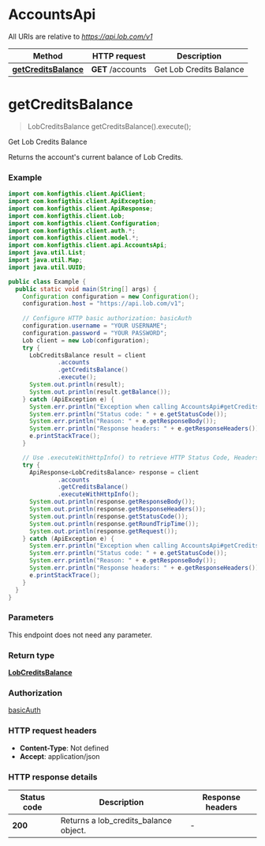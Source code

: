 # AccountsApi

All URIs are relative to *https://api.lob.com/v1*

| Method | HTTP request | Description |
|------------- | ------------- | -------------|
| [**getCreditsBalance**](AccountsApi.md#getCreditsBalance) | **GET** /accounts | Get Lob Credits Balance |


<a name="getCreditsBalance"></a>
# **getCreditsBalance**
> LobCreditsBalance getCreditsBalance().execute();

Get Lob Credits Balance

Returns the account&#39;s current balance of Lob Credits.

### Example
```java
import com.konfigthis.client.ApiClient;
import com.konfigthis.client.ApiException;
import com.konfigthis.client.ApiResponse;
import com.konfigthis.client.Lob;
import com.konfigthis.client.Configuration;
import com.konfigthis.client.auth.*;
import com.konfigthis.client.model.*;
import com.konfigthis.client.api.AccountsApi;
import java.util.List;
import java.util.Map;
import java.util.UUID;

public class Example {
  public static void main(String[] args) {
    Configuration configuration = new Configuration();
    configuration.host = "https://api.lob.com/v1";
    
    // Configure HTTP basic authorization: basicAuth
    configuration.username = "YOUR USERNAME";
    configuration.password = "YOUR PASSWORD";
    Lob client = new Lob(configuration);
    try {
      LobCreditsBalance result = client
              .accounts
              .getCreditsBalance()
              .execute();
      System.out.println(result);
      System.out.println(result.getBalance());
    } catch (ApiException e) {
      System.err.println("Exception when calling AccountsApi#getCreditsBalance");
      System.err.println("Status code: " + e.getStatusCode());
      System.err.println("Reason: " + e.getResponseBody());
      System.err.println("Response headers: " + e.getResponseHeaders());
      e.printStackTrace();
    }

    // Use .executeWithHttpInfo() to retrieve HTTP Status Code, Headers and Request
    try {
      ApiResponse<LobCreditsBalance> response = client
              .accounts
              .getCreditsBalance()
              .executeWithHttpInfo();
      System.out.println(response.getResponseBody());
      System.out.println(response.getResponseHeaders());
      System.out.println(response.getStatusCode());
      System.out.println(response.getRoundTripTime());
      System.out.println(response.getRequest());
    } catch (ApiException e) {
      System.err.println("Exception when calling AccountsApi#getCreditsBalance");
      System.err.println("Status code: " + e.getStatusCode());
      System.err.println("Reason: " + e.getResponseBody());
      System.err.println("Response headers: " + e.getResponseHeaders());
      e.printStackTrace();
    }
  }
}

```

### Parameters
This endpoint does not need any parameter.

### Return type

[**LobCreditsBalance**](LobCreditsBalance.md)

### Authorization

[basicAuth](../README.md#basicAuth)

### HTTP request headers

 - **Content-Type**: Not defined
 - **Accept**: application/json

### HTTP response details
| Status code | Description | Response headers |
|-------------|-------------|------------------|
| **200** | Returns a lob_credits_balance object. |  -  |


